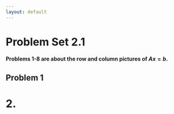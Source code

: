 ```yaml
---
layout: default
---
```


# Problem Set 2.1


**Problems 1-8 are about the row and column pictures of $Ax = b$.**
## Problem 1
# 2.
